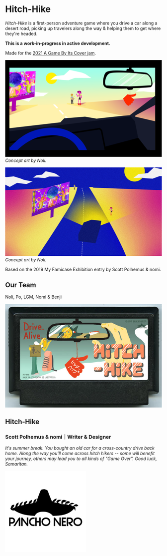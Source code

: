 # Hitch-Hike

*Hitch-Hike* is a first-person adventure game where you drive a car along a desert road, picking up travelers along the way & helping them to get where they're headed.

**This is a work-in-progress in active development.**

Made for the [2021 A Game By Its Cover jam](https://itch.io/jam/a-game-by-its-cover-2021).

![Concept art for Hitch-Hike -- POV inside the car](Assets/Concepts/unknown-1.png)
*Concept art by Noli.*

![Concept art for Hitch-Hike -- POV above the car](Assets/Concepts/Famicase6.jpg)
*Concept art by Noli.*

Based on the 2019 My Famicase Exhibition entry by Scott Polhemus & nomi.

## Our Team
Noli, Po, LGM, Nomi & Benji

![Image of the Hitch-Hike cart](215.jpg)
## Hitch-Hike
### Scott Polhemus & nomi｜Writer & Designer
*It's summer break. You bought an old car for a cross-country drive back home. Along the way you'll come across hitch hikers -- some will benefit your journey, others may lead you to all kinds of "Game Over". Good luck, Samaritan.*

![Image of the Pancho Nero studio logo](215_i.jpg)